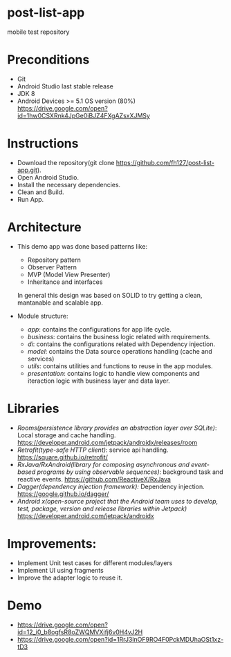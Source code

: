 # post-list-app
mobile test repository 



# Preconditions
* Git
* Android Studio last stable release
* JDK 8
* Android Devices >=  5.1 OS version (80%)    
  https://drive.google.com/open?id=1hw0CSXRnk4JpGe0iBJZ4FXgAZsxXJMSy


# Instructions
* Download the repository(git clone https://github.com/fh127/post-list-app.git).
* Open Android Studio.
* Install the necessary dependencies.
* Clean and Build.
* Run App.


# Architecture
* This demo app was done based patterns like:
   -  Repository pattern 
   -  Observer Pattern
   -  MVP (Model View Presenter)
   -  Inheritance and interfaces
   
   In general this design was based on SOLID to try getting a clean, mantanable and scalable app.
   
 * Module structure:
   - *app*: contains the configurations for app life cycle.
   - *business*: contains the business logic related with requirements.
   - *di*: contains the configurations related with Dependency injection.
   - *model*: contains the Data source operations handling (cache and services)
   - *utils*: contains utilities and functions to reuse in the app modules.
   - *presentation*: contains logic to handle view components and iteraction logic with business layer and data layer.
   
# Libraries
  * *Rooms(persistence library provides an abstraction layer over SQLite)*: Local storage and cache handling.
     https://developer.android.com/jetpack/androidx/releases/room
  * *Retrofit(type-safe HTTP client)*: service api handling.
     https://square.github.io/retrofit/
  * *RxJava/RxAndroid(library for composing asynchronous and event-based programs by using observable sequences)*: background task and       reactive events.
     https://github.com/ReactiveX/RxJava
  * *Dagger(dependency injection framework):* Dependency injection. 
     https://google.github.io/dagger/
  * *Android x(open-source project that the Android team uses to develop, test, package, version and release libraries within Jetpack)*
    https://developer.android.com/jetpack/androidx
    
# Improvements:
  * Implement Unit test cases for different modules/layers
  * Implement UI using fragments
  * Improve the adapter logic to reuse it.
    
# Demo
* https://drive.google.com/open?id=12_i0_b8ogfsR8oZWQMVXifj6v0H4vJ2H
* https://drive.google.com/open?id=1RrJ3lnOF9RO4F0PckMDUhaOSt1xz-tD3



